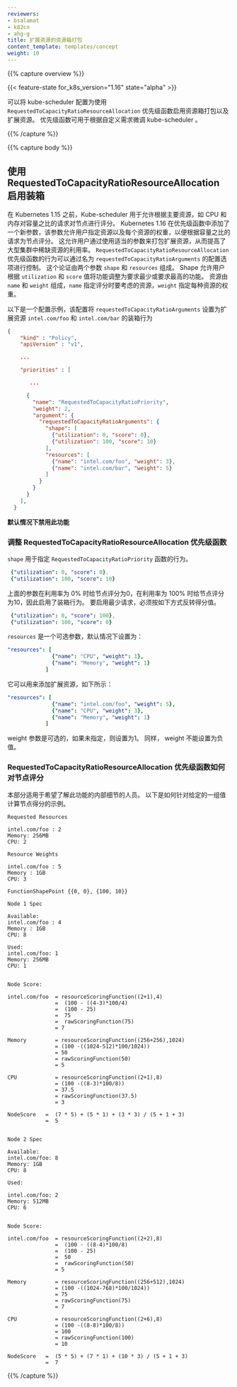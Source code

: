 ```yaml
---
reviewers:
- bsalamat
- k82cn
- ahg-g
title: 扩展资源的资源箱打包
content_template: templates/concept
weight: 10
---
```

<!--
---
reviewers:
- bsalamat
- k82cn
- ahg-g
title: Resource Bin Packing for Extended Resources
content_template: templates/concept
weight: 10
---
-->

{{% capture overview %}}

{{< feature-state for_k8s_version="1.16" state="alpha" >}}

<!--
The kube-scheduler can be configured to enable bin packing of resources along with extended resources using `RequestedToCapacityRatioResourceAllocation` priority function. Priority functions can be used to fine-tune the kube-scheduler as per custom needs. 
-->
可以将 kube-scheduler 配置为使用 `RequestedToCapacityRatioResourceAllocation` 优先级函数启用资源箱打包以及扩展资源。
优先级函数可用于根据自定义需求微调 kube-scheduler 。

{{% /capture %}}

{{% capture body %}}

<!--
## Enabling Bin Packing using RequestedToCapacityRatioResourceAllocation
-->
## 使用 RequestedToCapacityRatioResourceAllocation 启用装箱

<!--
Before Kubernetes 1.15, Kube-scheduler used to allow scoring nodes based on the request to capacity ratio of primary resources like CPU and Memory. Kubernetes 1.16 added a new parameter to the priority function that allows the users to specify the resources along with weights for each resource to score nodes based on the request to capacity ratio. This allows users to bin pack extended resources by using appropriate parameters improves the utilization of scarce resources in large clusters. The behavior of the `RequestedToCapacityRatioResourceAllocation` priority function can be controlled by a configuration option called `requestedToCapacityRatioArguments`. This argument consists of two parameters `shape` and `resources`. Shape allows the user to tune the function as least requested or most requested based on `utilization` and `score` values. Resources
consists of `name` which specifies the resource to be considered during scoring and `weight` specify the weight of each resource.
-->
在 Kubernetes 1.15 之前，Kube-scheduler 用于允许根据主要资源，如 CPU 和内存对容量之比的请求对节点进行评分。
Kubernetes 1.16 在优先级函数中添加了一个新参数，该参数允许用户指定资源以及每个资源的权重，以便根据容量之比的请求为节点评分。
这允许用户通过使用适当的参数来打包扩展资源，从而提高了大型集群中稀缺资源的利用率。
`RequestedToCapacityRatioResourceAllocation` 优先级函数的行为可以通过名为 `requestedToCapacityRatioArguments` 的配置选项进行控制。
这个论证由两个参数 `shape` 和 `resources` 组成。
Shape 允许用户根据 `utilization` 和 `score` 值将功能调整为要求最少或要求最高的功能。
资源由 `name` 和  `weight` 组成，`name` 指定评分时要考虑的资源，`weight` 指定每种资源的权重。 

<!--
Below is an example configuration that sets `requestedToCapacityRatioArguments` to bin packing behavior for extended resources `intel.com/foo` and `intel.com/bar`
-->
以下是一个配置示例，该配置将 `requestedToCapacityRatioArguments` 设置为扩展资源 `intel.com/foo` 和 `intel.com/bar` 的装箱行为

```json
{
    "kind" : "Policy",
    "apiVersion" : "v1",

    ...

    "priorities" : [

       ...

      {
        "name": "RequestedToCapacityRatioPriority",
        "weight": 2,
        "argument": {
          "requestedToCapacityRatioArguments": {
            "shape": [
              {"utilization": 0, "score": 0},
              {"utilization": 100, "score": 10}
            ],
            "resources": [
              {"name": "intel.com/foo", "weight": 3},
              {"name": "intel.com/bar", "weight": 5}
            ]
          }
        }
      }
    ],
  }
```

<!--
**This feature is disabled by default**
-->
**默认情况下禁用此功能**

<!--
### Tuning RequestedToCapacityRatioResourceAllocation Priority Function
-->
### 调整 RequestedToCapacityRatioResourceAllocation 优先级函数

<!--
`shape` is used to specify the behavior of the `RequestedToCapacityRatioPriority` function.
-->
`shape` 用于指定 `RequestedToCapacityRatioPriority` 函数的行为。

```yaml
 {"utilization": 0, "score": 0},
 {"utilization": 100, "score": 10}
```

<!--
The above arguments give the node a score of 0 if utilization is 0% and 10 for utilization 100%, thus enabling bin packing behavior. To enable least requested the score value must be reversed as follows.
-->
上面的参数在利用率为 0% 时给节点评分为0，在利用率为 100% 时给节点评分为10，因此启用了装箱行为。
要启用最少请求，必须按如下方式反转得分值。

```yaml
 {"utilization": 0, "score": 100},
 {"utilization": 100, "score": 0}
```

<!--
`resources` is an optional parameter which by defaults is set to:
-->
`resources` 是一个可选参数，默认情况下设置为：

``` yaml
"resources": [
              {"name": "CPU", "weight": 1},
              {"name": "Memory", "weight": 1}
            ]
```

<!--
It can be used to add extended resources as follows: 
-->
它可以用来添加扩展资源，如下所示：

```yaml
"resources": [
              {"name": "intel.com/foo", "weight": 5},
              {"name": "CPU", "weight": 3},
              {"name": "Memory", "weight": 1}
            ]
```

<!--
The weight parameter is optional and is set to 1 if not specified. Also, the weight cannot be set to a negative value.
-->
weight 参数是可选的，如果未指定，则设置为1。
同样， weight 不能设置为负值。

<!--
### How the RequestedToCapacityRatioResourceAllocation Priority Function Scores Nodes
-->
### RequestedToCapacityRatioResourceAllocation 优先级函数如何对节点评分

<!--
This section is intended for those who want to understand the internal details
of this feature.
Below is an example of how the node score is calculated for a given set of values.
-->
本部分适用于希望了解此功能的内部细节的人员。
以下是如何针对给定的一组值计算节点得分的示例。

```
Requested Resources

intel.com/foo : 2
Memory: 256MB
CPU: 2

Resource Weights

intel.com/foo : 5
Memory : 1GB
CPU: 3

FunctionShapePoint {{0, 0}, {100, 10}}

Node 1 Spec

Available:
intel.com/foo : 4
Memory : 1GB
CPU: 8

Used:
intel.com/foo: 1
Memory: 256MB
CPU: 1


Node Score:

intel.com/foo  = resourceScoringFunction((2+1),4)
               =  (100 - ((4-3)*100/4)
               =  (100 - 25)
               =  75
               =  rawScoringFunction(75)
               = 7

Memory         = resourceScoringFunction((256+256),1024)
               = (100 -((1024-512)*100/1024))
               = 50
               = rawScoringFunction(50)
               = 5

CPU            = resourceScoringFunction((2+1),8)
               = (100 -((8-3)*100/8))
               = 37.5
               = rawScoringFunction(37.5)
               = 3

NodeScore   =  (7 * 5) + (5 * 1) + (3 * 3) / (5 + 1 + 3)
            =  5


Node 2 Spec

Available:
intel.com/foo: 8
Memory: 1GB
CPU: 8

Used:

intel.com/foo: 2
Memory: 512MB
CPU: 6


Node Score:

intel.com/foo  = resourceScoringFunction((2+2),8)
               =  (100 - ((8-4)*100/8)
               =  (100 - 25)
               =  50
               =  rawScoringFunction(50)
               = 5

Memory         = resourceScoringFunction((256+512),1024)
               = (100 -((1024-768)*100/1024))
               = 75
               = rawScoringFunction(75)
               = 7

CPU            = resourceScoringFunction((2+6),8)
               = (100 -((8-8)*100/8))
               = 100
               = rawScoringFunction(100)
               = 10

NodeScore   =  (5 * 5) + (7 * 1) + (10 * 3) / (5 + 1 + 3)
            =  7

```

{{% /capture %}}

